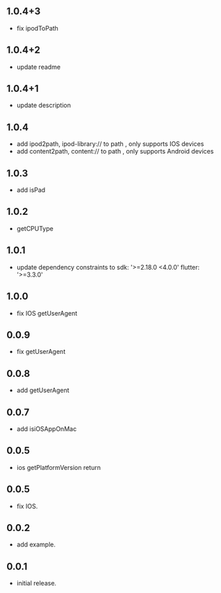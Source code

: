 ## 1.0.4+3

* fix ipodToPath

## 1.0.4+2

* update readme

## 1.0.4+1

* update description

## 1.0.4

* add ipod2path, ipod-library:// to path , only supports IOS devices
* add content2path, content:// to path , only supports Android devices

## 1.0.3

* add isPad

## 1.0.2

* getCPUType

## 1.0.1

* update dependency constraints to sdk: '>=2.18.0 <4.0.0' flutter: '>=3.3.0'

## 1.0.0

* fix IOS getUserAgent

## 0.0.9

* fix getUserAgent

## 0.0.8

* add getUserAgent

## 0.0.7

* add isiOSAppOnMac

## 0.0.5

* ios getPlatformVersion return

## 0.0.5

* fix IOS.

## 0.0.2

* add example.

## 0.0.1

* initial release.

